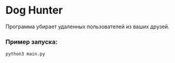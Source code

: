 Dog Hunter
==============
Программа убирает удаленных пользователей из ваших друзей.

### Пример запуска: 
 `python3 main.py`
